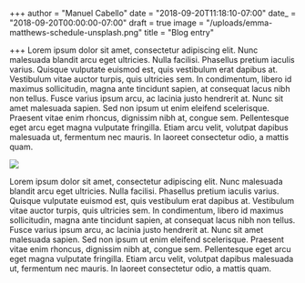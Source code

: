 +++
author = "Manuel Cabello"
date = "2018-09-20T11:18:10-07:00"
date_ = "2018-09-20T00:00:00-07:00"
draft = true
image = "/uploads/emma-matthews-schedule-unsplash.png"
title = "Blog entry"

+++
Lorem ipsum dolor sit amet, consectetur adipiscing elit. Nunc malesuada blandit arcu eget ultricies. Nulla facilisi. Phasellus pretium iaculis varius. Quisque vulputate euismod est, quis vestibulum erat dapibus at. Vestibulum vitae auctor turpis, quis ultricies sem. In condimentum, libero id maximus sollicitudin, magna ante tincidunt sapien, at consequat lacus nibh non tellus. Fusce varius ipsum arcu, ac lacinia justo hendrerit at. Nunc sit amet malesuada sapien. Sed non ipsum ut enim eleifend scelerisque. Praesent vitae enim rhoncus, dignissim nibh at, congue sem. Pellentesque eget arcu eget magna vulputate fringilla. Etiam arcu velit, volutpat dapibus malesuada ut, fermentum nec mauris. In laoreet consectetur odio, a mattis quam.

  
![](/uploads/emma-matthews-schedule-unsplash.png)

Lorem ipsum dolor sit amet, consectetur adipiscing elit. Nunc malesuada blandit arcu eget ultricies. Nulla facilisi. Phasellus pretium iaculis varius. Quisque vulputate euismod est, quis vestibulum erat dapibus at. Vestibulum vitae auctor turpis, quis ultricies sem. In condimentum, libero id maximus sollicitudin, magna ante tincidunt sapien, at consequat lacus nibh non tellus. Fusce varius ipsum arcu, ac lacinia justo hendrerit at. Nunc sit amet malesuada sapien. Sed non ipsum ut enim eleifend scelerisque. Praesent vitae enim rhoncus, dignissim nibh at, congue sem. Pellentesque eget arcu eget magna vulputate fringilla. Etiam arcu velit, volutpat dapibus malesuada ut, fermentum nec mauris. In laoreet consectetur odio, a mattis quam.